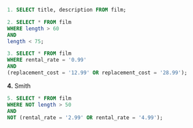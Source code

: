 ```SQL
1. SELECT title, description FROM film;
```

```SQL
2. SELECT * FROM film
WHERE length > 60
AND
length < 75;
```

```SQL
3. SELECT * FROM film
WHERE rental_rate = '0.99'
AND
(replacement_cost = '12.99' OR replacement_cost = '28.99');
```

**4.** Smith

```SQL
5. SELECT * FROM film
WHERE NOT length > 50
AND
NOT (rental_rate = '2.99' OR rental_rate = '4.99');
```
